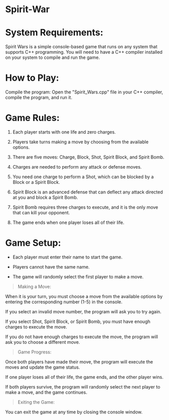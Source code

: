 # Spirit-War
# System Requirements:
Spirit Wars is a simple console-based game that runs on any system that supports C++ programming. You will need to have a C++ compiler installed on your system to compile and run the game.

# How to Play:

Compile the program: Open the "Spirit_Wars.cpp" file in your C++ compiler, compile the program, and run it.

# Game Rules:

1. Each player starts with one life and zero charges.

2. Players take turns making a move by choosing from the available options.

3. There are five moves: Charge, Block, Shot, Spirit Block, and Spirit Bomb.

4. Charges are needed to perform any attack or defense moves.

5. You need one charge to perform a Shot, which can be blocked by a Block or a Spirit Block.

6. Spirit Block is an advanced defense that can deflect any attack directed at you and block a Spirit Bomb.

7. Spirit Bomb requires three charges to execute, and it is the only move that can kill your opponent.

8. The game ends when one player loses all of their life.

# Game Setup:

- Each player must enter their name to start the game.

- Players cannot have the same name.

- The game will randomly select the first player to make a move.

> Making a Move:

When it is your turn, you must choose a move from the available options by entering the corresponding number (1-5) in the console.

If you select an invalid move number, the program will ask you to try again.

If you select Shot, Spirit Block, or Spirit Bomb, you must have enough charges to execute the move.

If you do not have enough charges to execute the move, the program will ask you to choose a different move.

> Game Progress:

Once both players have made their move, the program will execute the moves and update the game status.

If one player loses all of their life, the game ends, and the other player wins.

If both players survive, the program will randomly select the next player to make a move, and the game continues.

> Exiting the Game:

You can exit the game at any time by closing the console window.
